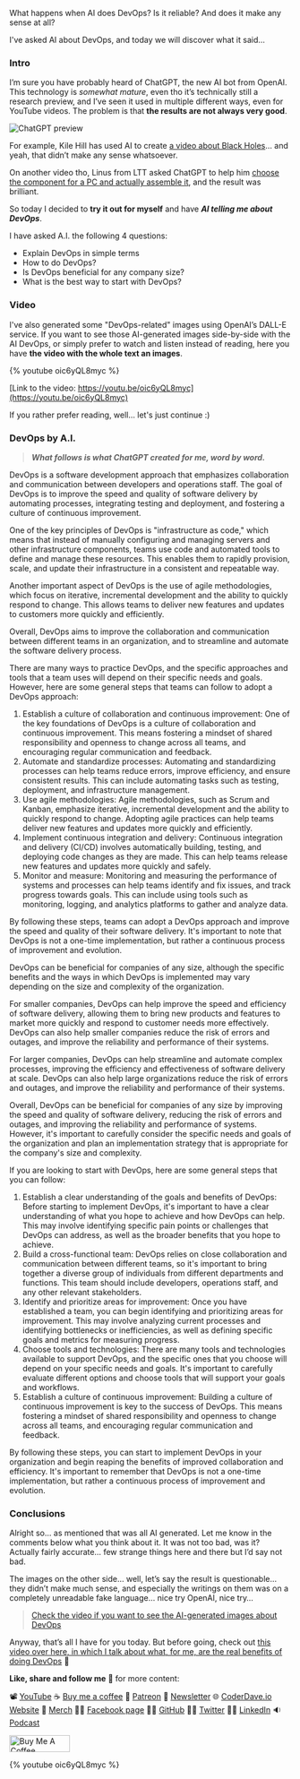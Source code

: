 What happens when AI does DevOps? Is it reliable? And does it make any sense at all?

I've asked AI about DevOps, and today we will discover what it said...

### Intro

I’m sure you have probably heard of ChatGPT, the new AI bot from OpenAI. This technology is _somewhat mature_, even tho it’s technically still a research preview, and I’ve seen it used in multiple different ways, even for YouTube videos. The problem is that __the results are not always very good__.

![ChatGPT preview](https://dev-to-uploads.s3.amazonaws.com/uploads/articles/6674b1c2vtflq0kul6qf.png)

For example, Kile Hill has used AI to create [a video about Black Holes](https://www.youtube.com/watch?v=cKfnjxMS2RM)… and yeah, that didn’t make any sense whatsoever.

On another video tho, Linus from LTT asked ChatGPT to help him [choose the component for a PC and actually assemble it](https://www.youtube.com/watch?v=kuTTAuUorsI), and the result was brilliant.

So today I decided to __try it out for myself__ and have ___AI telling me about DevOps___.

I have asked A.I. the following 4 questions:

- Explain DevOps in simple terms
- How to do DevOps?
- Is DevOps beneficial for any company size?
- What is the best way to start with DevOps?

### Video

I've also generated some "DevOps-related" images using OpenAI’s DALL-E service. If you want to see those AI-generated images side-by-side with the AI DevOps, or simply prefer to watch and listen instead of reading, here you have __the video with the whole text an images__.

{% youtube oic6yQL8myc %}

[Link to the video: https://youtu.be/oic6yQL8myc](https://youtu.be/oic6yQL8myc)

If you rather prefer reading, well... let's just continue :)

### DevOps by A.I.

> ___What follows is what ChatGPT created for me, word by word.___

DevOps is a software development approach that emphasizes collaboration and communication between developers and operations staff. The goal of DevOps is to improve the speed and quality of software delivery by automating processes, integrating testing and deployment, and fostering a culture of continuous improvement.

One of the key principles of DevOps is "infrastructure as code," which means that instead of manually configuring and managing servers and other infrastructure components, teams use code and automated tools to define and manage these resources. This enables them to rapidly provision, scale, and update their infrastructure in a consistent and repeatable way.

Another important aspect of DevOps is the use of agile methodologies, which focus on iterative, incremental development and the ability to quickly respond to change. This allows teams to deliver new features and updates to customers more quickly and efficiently.

Overall, DevOps aims to improve the collaboration and communication between different teams in an organization, and to streamline and automate the software delivery process.

There are many ways to practice DevOps, and the specific approaches and tools that a team uses will depend on their specific needs and goals. However, here are some general steps that teams can follow to adopt a DevOps approach:

1. Establish a culture of collaboration and continuous improvement: One of the key foundations of DevOps is a culture of collaboration and continuous improvement. This means fostering a mindset of shared responsibility and openness to change across all teams, and encouraging regular communication and feedback.
2. Automate and standardize processes: Automating and standardizing processes can help teams reduce errors, improve efficiency, and ensure consistent results. This can include automating tasks such as testing, deployment, and infrastructure management.
3. Use agile methodologies: Agile methodologies, such as Scrum and Kanban, emphasize iterative, incremental development and the ability to quickly respond to change. Adopting agile practices can help teams deliver new features and updates more quickly and efficiently.
4. Implement continuous integration and delivery: Continuous integration and delivery (CI/CD) involves automatically building, testing, and deploying code changes as they are made. This can help teams release new features and updates more quickly and safely.
5. Monitor and measure: Monitoring and measuring the performance of systems and processes can help teams identify and fix issues, and track progress towards goals. This can include using tools such as monitoring, logging, and analytics platforms to gather and analyze data.

By following these steps, teams can adopt a DevOps approach and improve the speed and quality of their software delivery. It's important to note that DevOps is not a one-time implementation, but rather a continuous process of improvement and evolution.

DevOps can be beneficial for companies of any size, although the specific benefits and the ways in which DevOps is implemented may vary depending on the size and complexity of the organization.

For smaller companies, DevOps can help improve the speed and efficiency of software delivery, allowing them to bring new products and features to market more quickly and respond to customer needs more effectively. DevOps can also help smaller companies reduce the risk of errors and outages, and improve the reliability and performance of their systems.

For larger companies, DevOps can help streamline and automate complex processes, improving the efficiency and effectiveness of software delivery at scale. DevOps can also help large organizations reduce the risk of errors and outages, and improve the reliability and performance of their systems.

Overall, DevOps can be beneficial for companies of any size by improving the speed and quality of software delivery, reducing the risk of errors and outages, and improving the reliability and performance of systems. However, it's important to carefully consider the specific needs and goals of the organization and plan an implementation strategy that is appropriate for the company's size and complexity.

If you are looking to start with DevOps, here are some general steps that you can follow:

1. Establish a clear understanding of the goals and benefits of DevOps: Before starting to implement DevOps, it's important to have a clear understanding of what you hope to achieve and how DevOps can help. This may involve identifying specific pain points or challenges that DevOps can address, as well as the broader benefits that you hope to achieve.
2. Build a cross-functional team: DevOps relies on close collaboration and communication between different teams, so it's important to bring together a diverse group of individuals from different departments and functions. This team should include developers, operations staff, and any other relevant stakeholders.
3. Identify and prioritize areas for improvement: Once you have established a team, you can begin identifying and prioritizing areas for improvement. This may involve analyzing current processes and identifying bottlenecks or inefficiencies, as well as defining specific goals and metrics for measuring progress.
4. Choose tools and technologies: There are many tools and technologies available to support DevOps, and the specific ones that you choose will depend on your specific needs and goals. It's important to carefully evaluate different options and choose tools that will support your goals and workflows.
5. Establish a culture of continuous improvement: Building a culture of continuous improvement is key to the success of DevOps. This means fostering a mindset of shared responsibility and openness to change across all teams, and encouraging regular communication and feedback.

By following these steps, you can start to implement DevOps in your organization and begin reaping the benefits of improved collaboration and efficiency. It's important to remember that DevOps is not a one-time implementation, but rather a continuous process of improvement and evolution.

### Conclusions

Alright so… as mentioned that was all AI generated. Let me know in the comments below what you think about it. It was not too bad, was it? Actually fairly accurate… few strange things here and there but I’d say not bad.

The images on the other side… well, let’s say the result is questionable… they didn’t make much sense, and especially the writings on them was on a completely unreadable fake language… nice try OpenAI, nice try…

> [Check the video if you want to see the AI-generated images about DevOps](https://youtu.be/oic6yQL8myc)

Anyway, that’s all I have for you today. But before going, check out [this video over here, in which I talk about what, for me, are the real benefits of doing DevOps](https://www.youtube.com/watch?v=OxDtADXeyv8) 🙂

__Like, share and follow me__ 🚀 for more content:

📽 [YouTube](https://www.youtube.com/CoderDave)
☕ [Buy me a coffee](https://buymeacoffee.com/CoderDave)
💖 [Patreon](https://patreon.com/CoderDave)
📧 [Newsletter](https://coderdave.io/newsletter)
🌐 [CoderDave.io Website](https://coderdave.io)
👕 [Merch](https://geni.us/cdmerch)
👦🏻 [Facebook page](https://www.facebook.com/CoderDaveYT)
🐱‍💻 [GitHub](https://github.com/n3wt0n)
👲🏻 [Twitter](https://www.twitter.com/davide.benvegnu)
👴🏻 [LinkedIn](https://www.linkedin.com/in/davidebenvegnu/)
🔉 [Podcast](https://geni.us/cdpodcast)

<a href="https://www.buymeacoffee.com/CoderDave" target="_blank"><img src="https://cdn.buymeacoffee.com/buttons/v2/default-yellow.png" alt="Buy Me A Coffee" style="height: 30px !important; width: 108px !important;" ></a>

{% youtube oic6yQL8myc %}